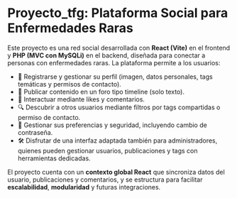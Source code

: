 # Proyecto_tfg: Plataforma Social para Enfermedades Raras

Este proyecto es una red social desarrollada con **React (Vite)** en el frontend y **PHP (MVC con MySQLi)** en el backend, diseñada para conectar a personas con enfermedades raras. La plataforma permite a los usuarios:

- 🧾 Registrarse y gestionar su perfil (imagen, datos personales, tags temáticas y permisos de contacto).
- 📝 Publicar contenido en un foro tipo timeline (solo texto).
- 💬 Interactuar mediante likes y comentarios.
- 🔍 Descubrir a otros usuarios mediante filtros por tags compartidas o permiso de contacto.
- 🔐 Gestionar sus preferencias y seguridad, incluyendo cambio de contraseña.
- 🛠️ Disfrutar de una interfaz adaptada también para administradores, quienes pueden gestionar usuarios, publicaciones y tags con herramientas dedicadas.

El proyecto cuenta con un **contexto global React** que sincroniza datos del usuario, publicaciones y comentarios, y se estructura para facilitar **escalabilidad**, **modularidad** y futuras integraciones.

